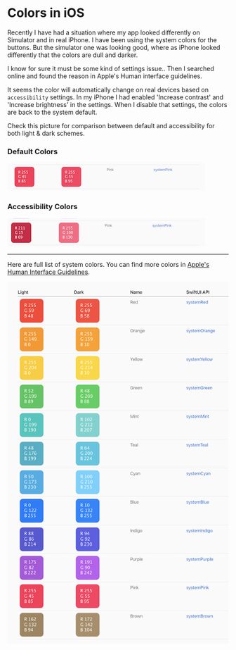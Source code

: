 # Colors in iOS

Recently I have had a situation where my app looked differently on Simulator and in real iPhone. I have been using the system colors for the buttons. But the simulator one was looking good, where as iPhone looked differently that the colors are dull and darker.

I know for sure it must be some kind of settings issue.. Then I searched online and found the reason in Apple's Human interface guidelines.

It seems the color will automatically change on real devices based on `accessibility` settings. In my iPhone I had enabled 'Increase contrast' and 'Increase brightness' in the settings. When I disable that settings, the colors are back to the system default.

Check this picture for comparison between default and accessibility for both light & dark schemes.

### Default Colors

![default-colors.png](images/default-colors.png)

### Accessibility Colors

![accessibility-colors.png](images/accessibility-colors.png)

---

Here are full list of system colors. You can find more colors in [Apple's Human Interface Guidelines](https://developer.apple.com/design/human-interface-guidelines/ios/visual-design/color/).

![system-colors.png](images/system-colors.png)
